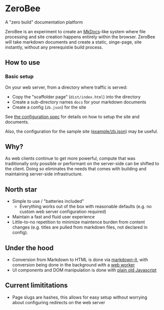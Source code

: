 # ZeroBee

A "zero build" documentation platform

ZeroBee is an experiment to create an [MkDocs](https://www.mkdocs.org/)-like system where file processing and site creation happens entirely within the browser. ZeroBee will take markdown documents and create a static, singe-page, site instantly, without any prerequistie build process.

## How to use

### Basic setup
On your web server, from a directory where traffic is served:
- Copy the "scaffolder page" (`dist/index.html`) into the directory
- Create a sub-directory names `docs` for your markdown documents
- Create a config (`zb.json`) for the site

See [the configuration spec](docs/configuration.md) for details on how to setup the site and documents.

Also, the configuration for the sample site ([example/zb.json](example/zb.json)) may be useful.

## Why?
As web clients continue to get more powerful, compute that was traditionally only possible or performant on the server-side can be shifted to the client. Doing so eliminates the needs that comes with building and maintaining server-side infrastructure.

## North star
- Simple to use / "batteries included"
    - Everything works out of the box with reasonable defaults (e.g. no custom web server configuration required)
- Maintain a fast and fluid user experience
- Little-to-no repetition to minimize maintence burden from content changes (e.g. titles are pulled from markdown files, not declared in config).

## Under the hood
- Conversion from Markdown to HTML is done via [markdown-it](https://github.com/markdown-it/markdown-it), with conversion being done in the background with a [web worker](https://developer.mozilla.org/en-US/docs/Web/API/Web_Workers_API/Using_web_workers)
- UI components and DOM manipulation is done with [plain old Javascript](https://www.crockford.com/domjs.html)

## Current limititations
- Page slugs are hashes, this allows for easy setup without worrying about configuring redirects on the web server
